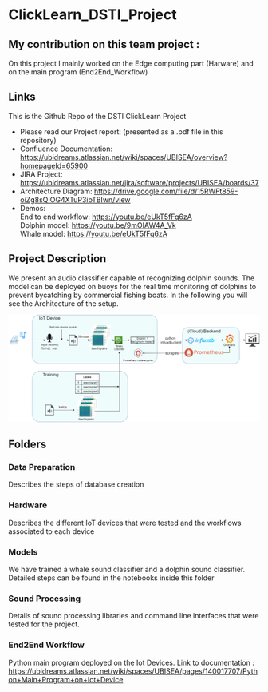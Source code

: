 # ClickLearn_DSTI_Project

## My contribution on this team project :

On this project I mainly worked on the Edge computing part (Harware) and on the main program (End2End_Workflow)

## Links

This is the Github Repo of the DSTI ClickLearn Project
- Please read our Project report: (presented as a .pdf file in this repository)
- Confluence Documentation: https://ubidreams.atlassian.net/wiki/spaces/UBISEA/overview?homepageId=65900
- JIRA Project: https://ubidreams.atlassian.net/jira/software/projects/UBISEA/boards/37
- Architecture Diagram: https://drive.google.com/file/d/15RWFt859-oiZg8sQIOG4XTuP3ibTBIwn/view
- Demos: <br>
    End to end workflow: https://youtu.be/eUkT5fFq6zA <br>
    Dolphin model: https://youtu.be/9mOIAW4A_Vk <br>
    Whale model: https://youtu.be/eUkT5fFq6zA <br>
    
## Project Description
We present an audio classifier capable of recognizing dolphin sounds. The model can be deployed on buoys for the real time monitoring of dolphins to prevent bycatching by commercial fishing boats. In the following you will see the Architecture of the setup.

![Architecture-Diagram](Hardware/Architecture.png)

## Folders

### Data Preparation

Describes the steps of database creation

### Hardware

Describes the different IoT devices that were tested and the workflows associated to each device

### Models

We have trained a whale sound classifier and a dolphin sound classifier. Detailed steps can be found in the notebooks inside this folder

### Sound Processing

Details of sound processing libraries and command line interfaces that were tested for the project.

### End2End Workflow

Python main program deployed on the Iot Devices.
Link to documentation : https://ubidreams.atlassian.net/wiki/spaces/UBISEA/pages/140017707/Python+Main+Program+on+Iot+Device
